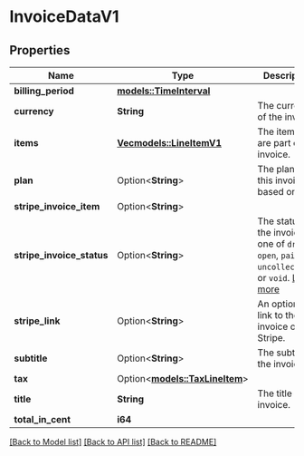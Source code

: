 # InvoiceDataV1

## Properties

Name | Type | Description | Notes
------------ | ------------- | ------------- | -------------
**billing_period** | [**models::TimeInterval**](TimeInterval.md) |  | 
**currency** | **String** | The currency of the invoice. | [readonly]
**items** | [**Vec<models::LineItemV1>**](LineItemV1.md) | The items that are part of this invoice. | [readonly]
**plan** | Option<**String**> | The plan that this invoice is based on. | [optional][readonly]
**stripe_invoice_item** | Option<**String**> |  | [optional]
**stripe_invoice_status** | Option<**String**> | The status of the invoice, one of `draft`, `open`, `paid`, `uncollectible`, or `void`. [Learn more](https://stripe.com/docs/billing/invoices/workflow#workflow-overview) | [optional]
**stripe_link** | Option<**String**> | An optional link to the invoice on Stripe. | [optional][readonly]
**subtitle** | Option<**String**> | The subtitle of the invoice. | [optional][readonly]
**tax** | Option<[**models::TaxLineItem**](TaxLineItem.md)> |  | [optional]
**title** | **String** | The title of the invoice. | [readonly]
**total_in_cent** | **i64** |  | 

[[Back to Model list]](../README.md#documentation-for-models) [[Back to API list]](../README.md#documentation-for-api-endpoints) [[Back to README]](../README.md)


